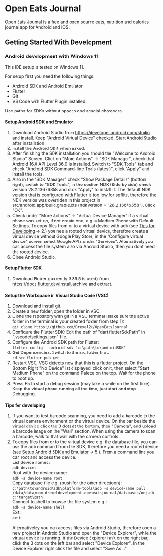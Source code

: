 # Open Eats Journal
Open Eats Journal is a free and open source eats, nutrition and calories journal app for Android and iOS.

## Getting Started With Development
### Android development with Windows 11
This IDE setup is tested on Windows 11.

For setup first you need the following things:
- Android SDK and Android Emulator
- Flutter
- Git
- VS Code with Flutter Plugin installed.

Use paths for SDKs without spaces and sepcial characers.

#### Setup Android SDK and Emulator
1. Download Android Studio from https://developer.android.com/studio and install. Keep "Android Virtual Device" checked. Start Android Studio after installation.
2. Install the Android SDK when asked.
3. After finishing the SDK installation you should the "Welcome to Android Studio" Screen. Click on "More Actions" -> "SDK Manager", check that Android 16.0 API Level 36.0 is installed. Switch to "SDK Tools" tab and check "Android SDK Command-line Tools (latest)", click "Apply" and install the tools. 
4. Also in the "SDK Manager" check "Show Package Details" (bottom right), switch to "SDK Tools", in the section NDK (Side by side) check version 28.2.13676358 and click "Apply" to install it. The default NDK version that is configured with Flutter is too low for sqflite, therefore the NDK version was overriden in this project in src/android/app/build.gradle.kts (ndkVersion = "28.2.13676358"). Click "OK".
5. Check under "More Actions" -> "Virtual Device Manager" if a virtual phone was set up, if not create one, e.g. a Medium Phone with Default Settings. To copy files from or to a virtual device with adb (see [Tips for Developing](#tips-for-developing) -> 2.) you nee a rooted virtual device, therefore create a virtual device without Google Play Store, in the "Configure virtual device" screen select Google APIs under "Services". Alternatively you can access the file system also via Android Studio, then you dont need the rooted device.
6. Close Android Studio.

#### Setup Flutter SDK
1. Download Flutter (currently 3.35.5 is used) from https://docs.flutter.dev/install/archive and extract.

#### Setup the Workspace in Visual Studio Code (VSC)
1. Download and install git.
2. Create a new folder, open the folder in VSC.
3. ⁠Clone the repository with git in a VSC terminal (make sure the active folder in the terminal is your created folder from step 1):  
`git clone https://github.com/Drexel2k/OpenEatsJournal .` 
4. Configure the Flutter SDK: Edit the path of "dart.flutterSdkPath" in ".vscode\settings.json" file.
5. Configure the Android SDK path for Flutter:  
`flutter config --android-sdk "c:\path\to\androidSDK"`
6. ⁠Get Dependencies. Switch to the src folder first.  
`cd src`
`flutter pub get` 
7. ⁠Restart VSC, VSC detects now that this is a flutter project. On the Bottom Right "No Device" ist displayed, click on it, then select "Start Medium Phone" on the command Palette on the top. Wait for the phone to boot up.
8. Press F5 to start a debug session (may take a while on the first time). Keep the virtual phone running all the time, just start and stop Debugging.

#### Tips for developing
1. If you want to test barcode scanning, you need to add a barcode to the virtual camera environment on the virtual device. On the bar beside the virtual device click the 3 dots at the bottom, then "Camera", and upload a barcode image on the "Wall" section. When using the camera to scan a barcode, walk to that wall with the camera controls.
2. To copy files from or to the virtual device e.g. the database file, you can use the adb command from the SDK, therefore you need a rooted device (see [Setup Android SDK and Emulator](#setup-android-sdk-and-emulator) -> 5.). From a command line you can root and access the device.  
List device names:  
`adb devices`  
Root with the device name:  
`adb -s device-name root`  
Copy database file e.g. (push for the other directioon):  
`c:\path\to\android\sdk\platform-tools\adb -s device-name pull /data/data/com.drexeldevelopment.openeatsjournal/databases/oej.db c:\target\path`  
Connect to shell to browse the file system e.g.:  
`adb -s device-name shell`  
Exit:  
`exit`  
 &nbsp;   
 Alternativeley you can access files via Android Studio, therefore open a new project in Android Studio and open the "Device Explorer", while the virtual device is running. If the Device Explorer isn't on the right bar, click the 3 dots on the left bar and select "Device Explorer". In the Device Explorer right click the file and select "Save As...".